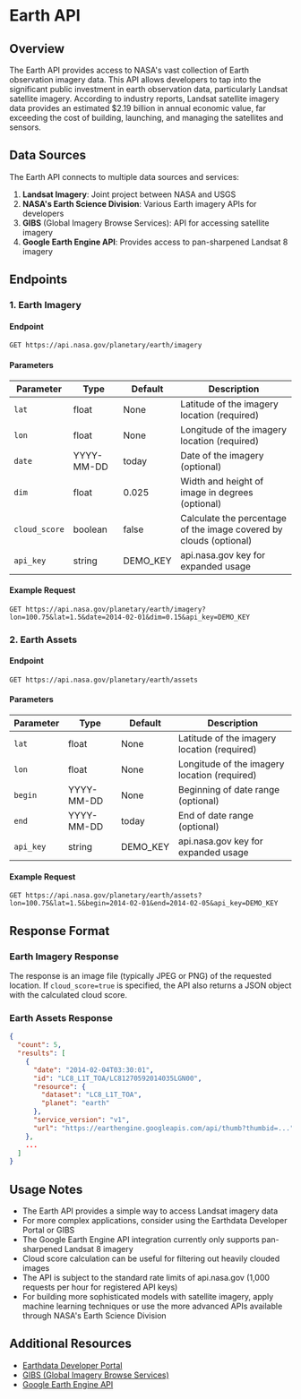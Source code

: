 # Earth API

## Overview
The Earth API provides access to NASA's vast collection of Earth observation imagery data. This API allows developers to tap into the significant public investment in earth observation data, particularly Landsat satellite imagery. According to industry reports, Landsat satellite imagery data provides an estimated $2.19 billion in annual economic value, far exceeding the cost of building, launching, and managing the satellites and sensors.

## Data Sources
The Earth API connects to multiple data sources and services:

1. **Landsat Imagery**: Joint project between NASA and USGS
2. **NASA's Earth Science Division**: Various Earth imagery APIs for developers
3. **GIBS** (Global Imagery Browse Services): API for accessing satellite imagery
4. **Google Earth Engine API**: Provides access to pan-sharpened Landsat 8 imagery

## Endpoints

### 1. Earth Imagery

#### Endpoint
`GET https://api.nasa.gov/planetary/earth/imagery`

#### Parameters
| Parameter | Type | Default | Description |
|-----------|------|---------|-------------|
| `lat` | float | None | Latitude of the imagery location (required) |
| `lon` | float | None | Longitude of the imagery location (required) |
| `date` | YYYY-MM-DD | today | Date of the imagery (optional) |
| `dim` | float | 0.025 | Width and height of image in degrees (optional) |
| `cloud_score` | boolean | false | Calculate the percentage of the image covered by clouds (optional) |
| `api_key` | string | DEMO_KEY | api.nasa.gov key for expanded usage |

#### Example Request
```
GET https://api.nasa.gov/planetary/earth/imagery?lon=100.75&lat=1.5&date=2014-02-01&dim=0.15&api_key=DEMO_KEY
```

### 2. Earth Assets

#### Endpoint
`GET https://api.nasa.gov/planetary/earth/assets`

#### Parameters
| Parameter | Type | Default | Description |
|-----------|------|---------|-------------|
| `lat` | float | None | Latitude of the imagery location (required) |
| `lon` | float | None | Longitude of the imagery location (required) |
| `begin` | YYYY-MM-DD | None | Beginning of date range (optional) |
| `end` | YYYY-MM-DD | today | End of date range (optional) |
| `api_key` | string | DEMO_KEY | api.nasa.gov key for expanded usage |

#### Example Request
```
GET https://api.nasa.gov/planetary/earth/assets?lon=100.75&lat=1.5&begin=2014-02-01&end=2014-02-05&api_key=DEMO_KEY
```

## Response Format

### Earth Imagery Response
The response is an image file (typically JPEG or PNG) of the requested location. If `cloud_score=true` is specified, the API also returns a JSON object with the calculated cloud score.

### Earth Assets Response
```json
{
  "count": 5,
  "results": [
    {
      "date": "2014-02-04T03:30:01",
      "id": "LC8_L1T_TOA/LC81270592014035LGN00",
      "resource": {
        "dataset": "LC8_L1T_TOA",
        "planet": "earth"
      },
      "service_version": "v1",
      "url": "https://earthengine.googleapis.com/api/thumb?thumbid=..."
    },
    ...
  ]
}
```

## Usage Notes
- The Earth API provides a simple way to access Landsat imagery data
- For more complex applications, consider using the Earthdata Developer Portal or GIBS
- The Google Earth Engine API integration currently only supports pan-sharpened Landsat 8 imagery
- Cloud score calculation can be useful for filtering out heavily clouded images
- The API is subject to the standard rate limits of api.nasa.gov (1,000 requests per hour for registered API keys)
- For building more sophisticated models with satellite imagery, apply machine learning techniques or use the more advanced APIs available through NASA's Earth Science Division

## Additional Resources
- [Earthdata Developer Portal](https://developer.earthdata.nasa.gov/)
- [GIBS (Global Imagery Browse Services)](https://earthdata.nasa.gov/eosdis/science-system-description/eosdis-components/gibs)
- [Google Earth Engine API](https://developers.google.com/earth-engine/)
